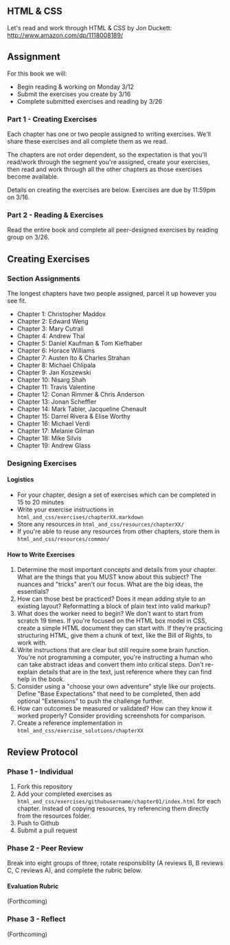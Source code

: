 ## HTML & CSS

Let's read and work through HTML & CSS by Jon Duckett: http://www.amazon.com/dp/1118008189/

## Assignment

For this book we will:

* Begin reading & working on Monday 3/12
* Submit the exercises you create by 3/16
* Complete submitted exercises and reading by 3/26

### Part 1 - Creating Exercises

Each chapter has one or two people assigned to writing exercises. We'll share these exercises and all complete them as we read.

The chapters are not order dependent, so the expectation is that you'll read/work through the segment you're assigned, create your exercises, then read and work through all the other chapters as those exercises become available.

Details on creating the exercises are below. Exercises are due by 11:59pm on 3/16.

### Part 2 - Reading & Exercises

Read the entire book and complete all peer-designed exercises by reading group on 3/26.

## Creating Exercises

### Section Assignments

The longest chapters have two people assigned, parcel it up however you see fit.

* Chapter 1: Christopher Maddox
* Chapter 2: Edward Weng
* Chapter 3: Mary Cutrali
* Chapter 4: Andrew Thal
* Chapter 5: Daniel Kaufman & Tom Kiefhaber
* Chapter 6: Horace Williams
* Chapter 7: Austen Ito & Charles Strahan
* Chapter 8: Michael Chlipala
* Chapter 9: Jan Koszewski
* Chapter 10: Nisarg Shah
* Chapter 11: Travis Valentine
* Chapter 12: Conan Rimmer & Chris Anderson
* Chapter 13: Jonan Scheffler
* Chapter 14: Mark Tabler, Jacqueline Chenault
* Chapter 15: Darrel Rivera & Elise Worthy
* Chapter 16: Michael Verdi
* Chapter 17: Melanie Gilman
* Chapter 18: Mike Silvis
* Chapter 19: Andrew Glass

### Designing Exercises

#### Logistics

* For your chapter, design a set of exercises which can be completed in 15 to 20 minutes
* Write your exercise instructions in `html_and_css/exercises/chapterXX.markdown`
* Store any resources in `html_and_css/resources/chapterXX/`
* If you're able to reuse any resources from other chapters, store them in `html_and_css/resources/common/`

#### How to Write Exercises

1. Determine the most important concepts and details from your chapter. What are the things that you MUST know about this subject? The nuances and "tricks" aren't our focus. What are the big ideas, the essentials?
2. How can those best be practiced? Does it mean adding style to an existing layout? Reformatting a block of plain text into valid markup?
3. What does the worker need to begin? We don't want to start from scratch 19 times. If you're focused on the HTML box model in CSS, create a simple HTML document they can start with. If they're practicing structuring HTML, give them a chunk of text, like the Bill of Rights, to work with.
4. Write instructions that are clear but still require some brain function. You're not programming a computer, you're instructing a human who can take abstract ideas and convert them into critical steps. Don't re-explain details that are in the text, just reference where they can find help in the book.
5. Consider using a "choose your own adventure" style like our projects. Define "Base Expectations" that need to be completed, then add optional "Extensions" to push the challenge further.
6. How can outcomes be measured or validated? How can they know it worked properly? Consider providing screenshots for comparison.
7. Create a reference implementation in `html_and_css/exercise_solutions/chapterXX`

## Review Protocol

### Phase 1 - Individual

1. Fork this repository
2. Add your completed exercises as `html_and_css/exercises/githubusername/chapter01/index.html` for each chapter. Instead of copying resources, try referencing them directly from the resources folder.
3. Push to Github
4. Submit a pull request

### Phase 2 - Peer Review

Break into eight groups of three, rotate responsiblity (A reviews B, B reviews C, C reviews A), and complete the rubric below.

#### Evaluation Rubric

(Forthcoming)

### Phase 3 - Reflect

(Forthcoming)